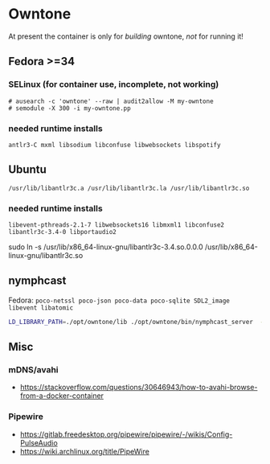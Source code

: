 # Owntone

At present the container is only for _building_ owntone, _not_ for running it!

## Fedora >=34

### SELinux (for container use, incomplete, not working)
```
# ausearch -c 'owntone' --raw | audit2allow -M my-owntone
# semodule -X 300 -i my-owntone.pp
```

### needed runtime installs

```
antlr3-C mxml libsodium libconfuse libwebsockets libspotify
```

## Ubuntu

`/usr/lib/libantlr3c.a /usr/lib/libantlr3c.la /usr/lib/libantlr3c.so`

### needed runtime installs

```
libevent-pthreads-2.1-7 libwebsockets16 libmxml1 libconfuse2 libantlr3c-3.4-0 libportaudio2
```

sudo ln -s /usr/lib/x86_64-linux-gnu/libantlr3c-3.4.so.0.0.0 /usr/lib/x86_64-linux-gnu/libantlr3c.so

## nymphcast

Fedora:
`poco-netssl poco-json poco-data poco-sqlite SDL2_image libevent libatomic`

```bash
LD_LIBRARY_PATH=./opt/owntone/lib ./opt/owntone/bin/nymphcast_server  -h
```

## Misc

### mDNS/avahi

* https://stackoverflow.com/questions/30646943/how-to-avahi-browse-from-a-docker-container

### Pipewire

* https://gitlab.freedesktop.org/pipewire/pipewire/-/wikis/Config-PulseAudio
* https://wiki.archlinux.org/title/PipeWire

